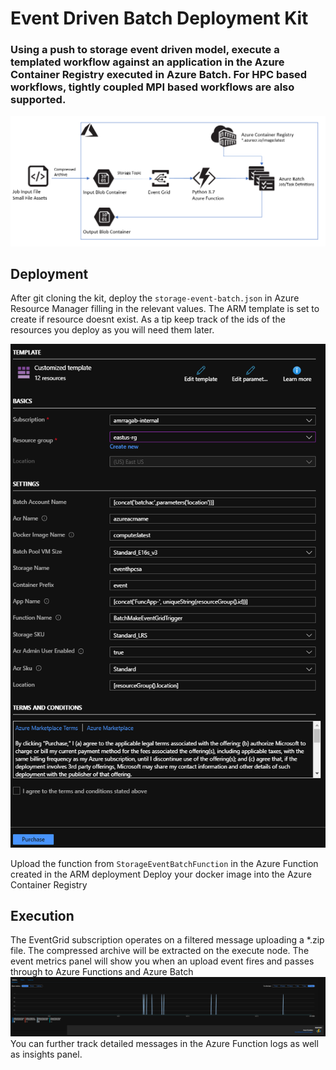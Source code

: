 # Event Driven Batch Deployment Kit
### Using a push to storage event driven model, execute a templated workflow against an application in the Azure Container Registry executed in Azure Batch. For HPC based workflows, tightly coupled MPI based workflows are also supported. 

![Alt text](imgs/arch.png?raw=true "Event Driven Kit Arch")

## Deployment
After git cloning the kit, deploy the `storage-event-batch.json` in Azure Resource Manager filling in the relevant values. The ARM template is set to create if resource doesnt exist. As a tip keep track of the ids of the resources you deploy as you will need them later.

![Alt text](imgs/template.png?raw=true "ARM Template")

Upload the function from `StorageEventBatchFunction` in the Azure Function created in the ARM deployment
Deploy your docker image into the Azure Container Registry

## Execution
The EventGrid subscription operates on a filtered message uploading a *.zip file. The compressed archive will be extracted on the execute node. The event metrics panel will show you when an upload event fires and passes through to Azure Functions and Azure Batch
![Alt text](imgs/egs.png?raw=true "EventGrid Subscription Example")
You can further track detailed messages in the Azure Function logs as well as insights panel.